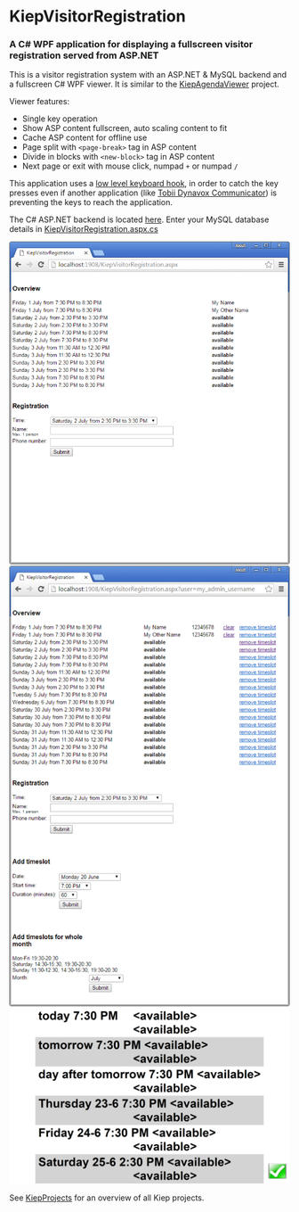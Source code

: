 # KiepVisitorRegistration
### A C# WPF application for displaying a fullscreen visitor registration served from ASP.NET

This is a visitor registration system with an ASP.NET & MySQL backend and a fullscreen C# WPF viewer. It is similar to the [KiepAgendaViewer](https://github.com/Joozt/KiepAgendaViewer) project.

Viewer features:
- Single key operation
- Show ASP content fullscreen, auto scaling content to fit
- Cache ASP content for offline use
- Page split with `<page-break>` tag in ASP content
- Divide in blocks with `<new-block>` tag in ASP content
- Next page or exit with mouse click, numpad `+` or numpad `/`

This application uses a [low level keyboard hook](LowLevelKeyboardHook.cs), in order to catch the key presses even if another application (like [Tobii Dynavox Communicator](http://www.tobiidynavox.com/)) is preventing the keys to reach the application.

The C# ASP.NET backend is located [here](KiepVisitorRegistration/). Enter your MySQL database details in [KiepVisitorRegistration.aspx.cs](KiepVisitorRegistration/KiepVisitorRegistration.aspx.cs)

![Screenshot](Screenshot1.png "Screenshot")
![Screenshot](Screenshot2.png "Screenshot")
![Screenshot](Screenshot3.png "Screenshot")

See [KiepProjects](https://github.com/Joozt/KiepProjects) for an overview of all Kiep projects.
